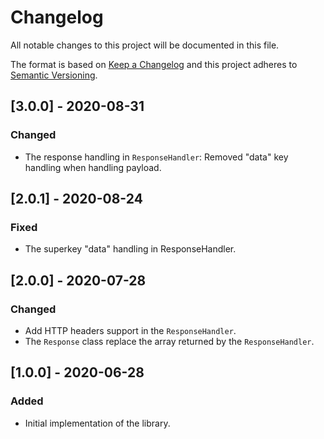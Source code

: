 # Changelog
All notable changes to this project will be documented in this file.

The format is based on [Keep a Changelog](http://keepachangelog.com/en/1.0.0/)
and this project adheres to [Semantic Versioning](http://semver.org/spec/v2.0.0.html).

## [3.0.0] - 2020-08-31
### Changed
- The response handling in `ResponseHandler`: Removed "data" key handling when handling payload.

## [2.0.1] - 2020-08-24
### Fixed
- The superkey "data" handling in ResponseHandler.

## [2.0.0] - 2020-07-28
### Changed
- Add HTTP headers support in the `ResponseHandler`.
- The `Response` class replace the array returned by the `ResponseHandler`.

## [1.0.0] - 2020-06-28
### Added
- Initial implementation of the library.
